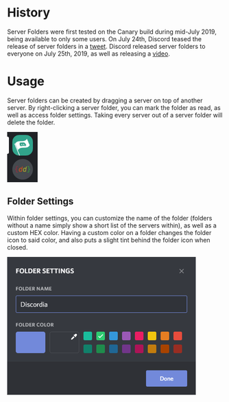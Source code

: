 <!-- TITLE: Server Folders -->
<!-- SUBTITLE: Sort your Discord servers with server folders -->

# History
Server Folders were first tested on the Canary build during mid-July 2019, being available to only some users. On July 24th, Discord teased the release of server folders in a [tweet](https://twitter.com/discordapp/status/1154128626398330880). Discord released server folders to everyone on July 25th, 2019, as well as releasing a [video](https://www.youtube.com/watch?v=aHo6OBRmTcI).

# Usage 
Server folders can be created by dragging a server on top of another server. By right-clicking a server folder, you can mark the folder as read, as well as access folder settings. Taking every server out of a server folder will delete the folder.

![Vymnppxrr 1](/uploads/server-folders/vymnppxrr-1.gif "GIF of creating a server folder.")

## Folder Settings

Within folder settings, you can customize the name of the folder (folders without a name simply show a short list of the servers within), as well as a custom HEX color. Having a custom color on a folder changes the folder icon to said color, and also puts a slight tint behind the folder icon when closed.

![Server Folders](/uploads/server-folders/server-folders.png "Folder Settings")
